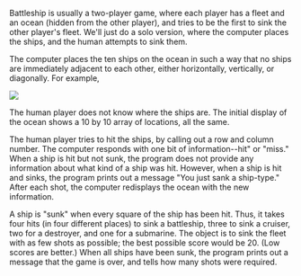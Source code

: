 Battleship is usually a two-player game, where each player has a fleet and an ocean (hidden from the other player), and tries to be the first to sink the other player's fleet. We'll just do a solo version, where the computer places the ships, and the human attempts to sink them.

The computer places the ten ships on the ocean in such a way that no ships are immediately adjacent to each other, either horizontally, vertically, or diagonally. For example,

<img src="https://github.com/qinqinzhao/Battleship_cit590_upenn_wk13/blob/master/battleship.PNG">

The human player does not know where the ships are. The initial display of the ocean shows a 10 by 10 array of locations, all the same.

The human player tries to hit the ships, by calling out a row and column number. The computer responds with one bit of information--hit" or "miss." When a ship is hit but not sunk, the program does not provide any information about what kind of a ship was hit. However, when a ship is hit and sinks, the program prints out a message "You just sank a ship-type." After each shot, the computer redisplays the ocean with the new information.

A ship is "sunk" when every square of the ship has been hit. Thus, it takes four hits (in four different places) to sink a battleship, three to sink a cruiser, two for a destroyer, and one for a submarine. The object is to sink the fleet with as few shots as possible; the best possible score would be 20. (Low scores are better.) When all ships have been sunk, the program prints out a message that the game is over, and tells how many shots were required.
